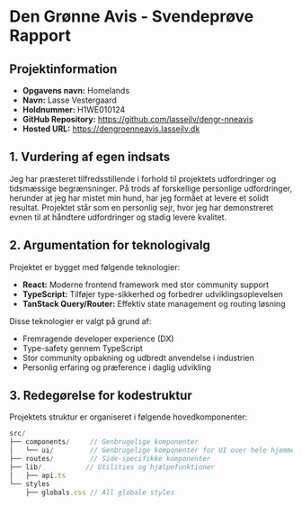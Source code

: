 # Den Grønne Avis - Svendeprøve Rapport

## Projektinformation

- **Opgavens navn:** Homelands
- **Navn:** Lasse Vestergaard
- **Holdnummer:** H1WE010124
- **GitHub Repository:** https://github.com/lassejlv/dengr-nneavis
- **Hosted URL:** https://dengroenneavis.lassejlv.dk

## 1. Vurdering af egen indsats

Jeg har præsteret tilfredsstillende i forhold til projektets udfordringer og tidsmæssige begrænsninger. På trods af forskellige personlige udfordringer, herunder at jeg har mistet min hund, har jeg formået at levere et solidt resultat. Projektet står som en personlig sejr, hvor jeg har demonstreret evnen til at håndtere udfordringer og stadig levere kvalitet.

## 2. Argumentation for teknologivalg

Projektet er bygget med følgende teknologier:

- **React:** Moderne frontend framework med stor community support
- **TypeScript:** Tilføjer type-sikkerhed og forbedrer udviklingsoplevelsen
- **TanStack Query/Router:** Effektiv state management og routing løsning

Disse teknologier er valgt på grund af:

- Fremragende developer experience (DX)
- Type-safety gennem TypeScript
- Stor community opbakning og udbredt anvendelse i industrien
- Personlig erfaring og præference i daglig udvikling

## 3. Redegørelse for kodestruktur

Projektets struktur er organiseret i følgende hovedkomponenter:

```jsx
src/
├── components/     // Genbrugelige komponenter
│   └── ui/         // Genbrugelige komponenter for UI over hele hjemmesiden
├── routes/         // Side-specifikke komponenter
├── lib/           // Utilities og hjælpefunktioner
│   ├── api.ts
└── styles
    ├── globals.css // All globale styles
```
